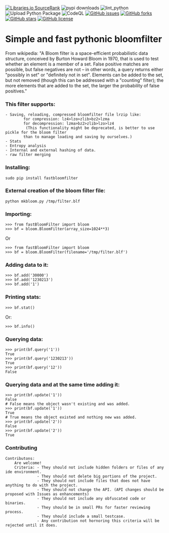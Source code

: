 [![Libraries.io SourceRank](https://badges.weareopensource.me/librariesio/sourcerank/pypi/fastBloomFilter)](https://libraries.io/pypi/fastBloomFilter)
![pypi downloads](https://img.shields.io/pypi/dm/fastbloomfilter?label=pypi%20downloads)
![lint_python](https://github.com/daedalus/fastBloomFilter/workflows/lint_python/badge.svg)
![Upload Python Package](https://github.com/daedalus/fastBloomFilter/workflows/Upload%20Python%20Package/badge.svg)
![CodeQL](https://github.com/daedalus/fastBloomFilter/workflows/CodeQL/badge.svg)
[![GitHub issues](https://img.shields.io/github/issues/daedalus/fastBloomFilter.svg)](https://github.com/daedalus/fastBloomFilter/issues)
[![GitHub forks](https://img.shields.io/github/forks/daedalus/fastBloomFilter.svg)](https://github.com/daedalus/fastBloomFilter/network)
[![GitHub stars](https://img.shields.io/github/stars/daedalus/fastBloomFilter.svg)](https://github.com/daedalus/fastBloomFilter/stargazers)
[![GitHub license](https://img.shields.io/github/license/daedalus/fastBloomFilter.svg)](https://github.com/daedalus/fastBloomFilter)

# Simple and fast pythonic bloomfilter

From wikipedia: "A Bloom filter is a space-efficient probabilistic data structure, conceived by Burton Howard Bloom in 1970, that is used to test whether an element is a member of a set. False positive matches are possible, but false negatives are not – in other words, a query returns either "possibly in set" or "definitely not in set". Elements can be added to the set, but not removed (though this can be addressed with a "counting" filter); the more elements that are added to the set, the larger the probability of false positives."


### This filter supports: ###

```
- Saving, reloading, compressed bloomfilter file lrzip like: 
        for compression: lz4>lzo>zlib>bz2>lzma
        for decompression: lzma>bz2>zlib>lzo>lz4
         (This functionality might be deprecated, is better to use pickle for the bloom filter
        than to manage loading and saving by ourselves.)
- Stats
- Entropy analysis
- Internal and external hashing of data.
- raw filter merging
```


### Installing: ###

```
sudo pip install fastbloomfilter
```

### External creation of the bloom filter file: ###

```
python mkbloom.py /tmp/filter.blf
```

### Importing: ###

```
>>> from fastBloomFilter import bloom
>>> bf = bloom.BloomFilter(array_size=1024**3)
```

Or

```
>>> from fastBloomFilter import bloom
>>> bf = bloom.BloomFilter(filename='/tmp/filter.blf')
```

### Adding data to it: ###

```
>>> bf.add('30000')
>>> bf.add('1230213')
>>> bf.add('1')
```

### Printing stats: ###

```
>>> bf.stat()
```
   
Or:

```
>>> bf.info()
```

### Querying data: ###

```
>>> print(bf.query('1'))
True
>>> print(bf.query('1230213'))
True
>>> print(bf.query('12'))
False
```   

### Querying data and at the same time adding it: ###

```
>>> print(bf.update('1'))
False 
# False means the object wasn't existing and was added.
>>> print(bf.update('1')) 
True  
# True means the object existed and nothing new was added.
>>> print(bf.update('2'))
False
>>> print(bf.update('2'))
True
```

### Contributing ###
```
Contributons:
    Are welcome!
    Criteria: - They should not include hidden folders or files of any ide environment.
              - They should not delete big portions of the project.
              - They should not include files that does not have anything to do with the project.
              - They should not change the API. (API changes should be proposed with Issues as enhancements)
              - They should not include any obfuscated code or binaries.
              - They should be in small PRs for faster reviewing process.
              - They should include a small testcase.
              - Any contribution not hornoring this criteria will be rejected until it does.
```
